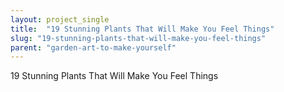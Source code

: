 ```yaml
---
layout: project_single
title:  "19 Stunning Plants That Will Make You Feel Things"
slug: "19-stunning-plants-that-will-make-you-feel-things"
parent: "garden-art-to-make-yourself"
---
```

19 Stunning Plants That Will Make You Feel Things